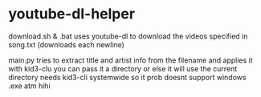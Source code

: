 # youtube-dl-helper

download.sh & .bat uses youtube-dl to download the videos specified in song.txt (downloads each newline)


main.py tries to extract title and artist info from the filename and applies it with kid3-clu
you can pass it a directory or else it will use the current directory
needs kid3-cli systemwide so it prob doesnt support windows .exe atm hihi